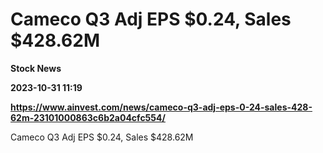 # Cameco Q3 Adj EPS $0.24, Sales $428.62M
**Stock News**

**2023-10-31 11:19**

**https://www.ainvest.com/news/cameco-q3-adj-eps-0-24-sales-428-62m-23101000863c6b2a04cfc554/**

Cameco Q3 Adj EPS $0.24, Sales $428.62M